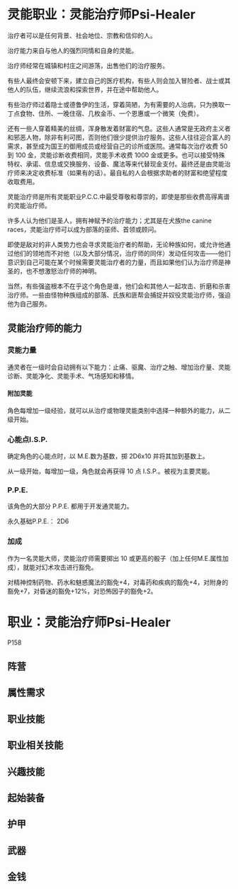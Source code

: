 # 灵能职业：灵能治疗师Psi-Healer

治疗者可以是任何背景、社会地位、宗教和信仰的人。

治疗能力来自与他人的强烈同情和自身的灵能。

治疗师经常在城镇和村庄之间游荡，出售他们的治疗服务。

有些人最终会安顿下来，建立自己的医疗机构，有些人则会加入冒险者、战士或其他人的队伍，继续流浪和探索世界，并在途中帮助他人。

有些治疗师过着隐士或德鲁伊的生活，穿着简陋，为有需要的人治病，只为换取一丁点食物、住所、一晚住宿、几枚金币、一个恩惠或一个微笑（免费）。

还有一些人穿着精美的丝绸，浑身散发着财富的气息。这些人通常是无政府主义者和邪恶人物，除非有利可图，否则他们很少提供治疗服务。这些人往往迎合富人的需求，甚至成为国王的御用成员或经营自己的诊所或医院。通常每次治疗收费 50 到 100 金，灵能诊断收费相同，灵能手术收费 1000 金或更多。也可以接受特殊特权、承诺、信息或交换服务、设备、魔法等来代替现金支付。最终还是由灵能治疗师来决定收费标准（如果有的话）。最自私的人会根据求助者的财富和绝望程度收取费用。

灵能治疗师是所有灵能职业P.C.C.中最受尊敬和尊崇的，即使是那些收费高得离谱的灵能治疗师。

许多人认为他们是圣人，拥有神赋予的治疗能力；尤其是在犬族the canine races，灵能治疗师可以成为部落的巫师、首领或顾问。

即使是敌对的非人类势力也会寻求灵能治疗者的帮助，无论种族如何，或允许他通过他们的领地而不对他（以及大部分情况，治疗师的同伴）发动任何攻击——他们意识到自己可能在某个时候需要灵能治疗者的力量，而且如果他们认为治疗师是神圣的，也不想激怒治疗师的神明。

当然，有些强盗根本不在乎这个角色是谁，他们会和其他人一起攻击、折磨和杀害治疗师。一些由怪物种族组成的部落、氏族和匪帮会捕捉并奴役灵能治疗师，强迫他为自己服务。

## 灵能治疗师的能力

### 灵能力量

通灵者在一级时会自动拥有以下能力：止痛、驱魔、治疗之触、增加治疗量、灵能诊断、灵能净化、灵能手术、气场感知和移情。

#### 附加灵能

角色每增加一级经验，就可以从治疗或物理灵能类别中选择一种额外的能力，从二级开始。

### 心能点I.S.P.

确定角色的心能点时，以 M.E.数为基数，掷 2D6x10 并将其加到基数上。

从一级开始，每增加一级，角色就会再获得 10 点 I.S.P.。被视为主要灵能。

### P.P.E.

该角色的大部分 P.P.E. 都用于开发通灵能力。

永久基础P.P.E.： 2D6

### 加成

作为一名灵能大师，灵能治疗师需要掷出 10 或更高的骰子（加上任何M.E.属性加成），就能对幻术攻击进行豁免。

对精神控制药物、药水和魅惑魔法的豁免+4，对毒药和疾病的豁免+4，对附身的豁免+7，对昏迷的豁免+12%，对恐怖因子的豁免+2。

# 职业：灵能治疗师Psi-Healer

P158

## 阵营

## 属性需求

## 职业技能

## 职业相关技能

## 兴趣技能

## 起始装备

## 护甲

## 武器

## 金钱
